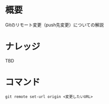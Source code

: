 # 概要
Gitのリモート変更（push先変更）についての解説

# ナレッジ
TBD

# コマンド
```git
git remote set-url origin <変更したいURL>
```


